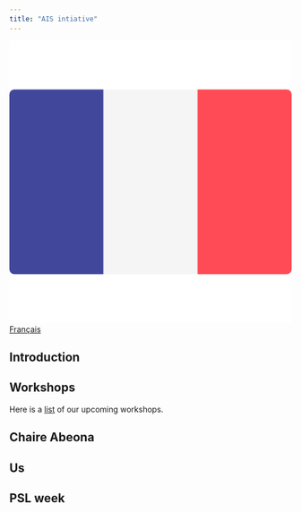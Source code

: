 ```yaml
---
title: "AIS intiative"
---
```

![fr][fr] [Français](../index.md)

## Introduction

## Workshops
Here is a [list](workshops.md) of our upcoming workshops.

## Chaire Abeona

## Us

## PSL week


[fr]: ../assets/fr.png "France"
